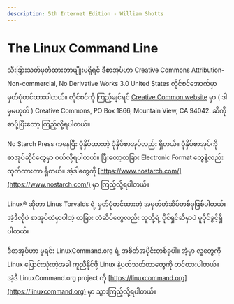```yaml
---
description: 5th Internet Edition - William Shotts
---
```


# The Linux Command Line

သီးခြားသတ်မှတ်ထားတာမျိူးမရှိရင် ဒီစာအုပ်ဟာ Creative Commons Attribution-Non-commercial, No Derivative Works 3.0 United States လိုင်စင်အောက်မှာ မှတ်ပုံတင်ထားပါတယ်။ လိုင်စင်ကို ကြည့်ချင်ရင် [Creative Common website](https://creativecommons.org/licenses/by-nc-nd/3.0/) မှာ \( ဒါမှမဟုတ် \) Creative Commons, PO Box 1866, Mountain View, CA 94042. ဆီကို စာပို့ပြီးတော့ ကြည့်လို့ရပါတယ်။

No Starch Press ကနေပြီး ပုံနှိပ်ထားတဲ့ ပုံနှိပ်စာအုပ်လည်း ရှိတယ်။ ပုံနှိပ်စာအုပ်ကို စာအုပ်ဆိုင်တွေမှာ ဝယ်လို့ရပါတယ်။ ပြီးတော့တခြား Electronic Format တွေနဲ့လည်း ထုတ်ထားတာ ရှိတယ်။ အဲ့ဒါတွေကို [https://www.nostarch.com/](https://www.nostarch.com/) မှာ ကြည့်လို့ရပါတယ်။

Linux® ဆိုတာ Linus Torvalds ရဲ့ မှတ်ပုံတင်ထားတဲ့ အမှတ်တံဆိပ်တစ်ခုဖြစ်ပါတယ်။ အဲ့ဒီလိုပဲ စာအုပ်ထဲမှာပါတဲ့ တခြား တံဆိပ်တွေလည်း သူတို့ရဲ့ ပိုင်ရှင်ဆီမှာပဲ မူပိုင်ခွင့်ရှိပါတယ်။

ဒီစာအုပ်ဟာ မူရင်း LinuxCommand.org ရဲ့ အစိတ်အပိုင်းတစ်ခုပါ။ အဲ့မှာ လူတွေကို Linux ပြောင်းသုံးတဲ့အခါ ကူညီနိုင်ဖို့ Linux နဲ့ပတ်သတ်တာတွေကို တင်ထားပါတယ်။ အဲ့ဒီ LinuxCommand.org project ကို [https://linuxcommand.org](https://linuxcommand.org) မှာ သွားကြည့်လို့ရပါတယ်။



